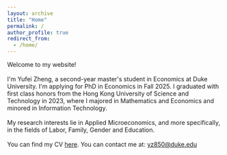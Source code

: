 ```yaml
---
layout: archive
title: "Home"
permalink: /
author_profile: true
redirect_from: 
  - /home/
---
```

Welcome to my website!<br />
<br />
I'm Yufei Zheng, a second-year master's student in Economics at Duke University. I'm applying for PhD in Economics in Fall 2025. I graduated with first class honors from the Hong Kong University of Science and Technology in 2023, where I majored in Mathematics and Economics and minored in Information Technology.<br />
<br />
My research interests lie in Applied Microeconomics, and more specifically, in the fields of Labor, Family, Gender and Education. <br />
<br />
You can find my CV <a href="/files/CV_Yufei Zheng_Latex.pdf">here</a>. You can contact me at: <yz850@duke.edu>
